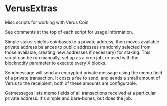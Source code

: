 # VerusExtras
Misc scripts for working with Verus Coin

See comments at the top of each script for usage information.

Simple staker shields coinbases to a private address, then moves available private address balances to public addresses (randomly selected from those available, creating new addresses if necessary) for staking. This script can be run manually, set up as a cron job, or used with the blocknotify parameter to execute every X blocks.

Sendmessage will send an encrypted private message using the memo field of a private transaction. It costs a fee to send, and sends a small amount of Verus to the receipient, both of these amounts are configurable.

Getmessages lists memo fields of all transactions received at a particular private address. It's simple and bare-bones, but does the job.

